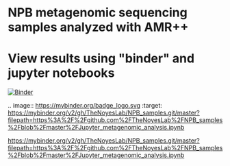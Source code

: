 # NPB metagenomic sequencing samples analyzed with AMR++


# View results using "binder" and jupyter notebooks

[![Binder](https://mybinder.org/badge_logo.svg)](https://mybinder.org/v2/gh/TheNoyesLab/NPB_samples.git/master?filepath=https%3A%2F%2Fgithub.com%2FTheNoyesLab%2FNPB_samples%2Fblob%2Fmaster%2FJupyter_metagenomic_analysis.ipynb)


.. image:: https://mybinder.org/badge_logo.svg
 :target: https://mybinder.org/v2/gh/TheNoyesLab/NPB_samples.git/master?filepath=https%3A%2F%2Fgithub.com%2FTheNoyesLab%2FNPB_samples%2Fblob%2Fmaster%2FJupyter_metagenomic_analysis.ipynb

https://mybinder.org/v2/gh/TheNoyesLab/NPB_samples.git/master?filepath=https%3A%2F%2Fgithub.com%2FTheNoyesLab%2FNPB_samples%2Fblob%2Fmaster%2FJupyter_metagenomic_analysis.ipynb
